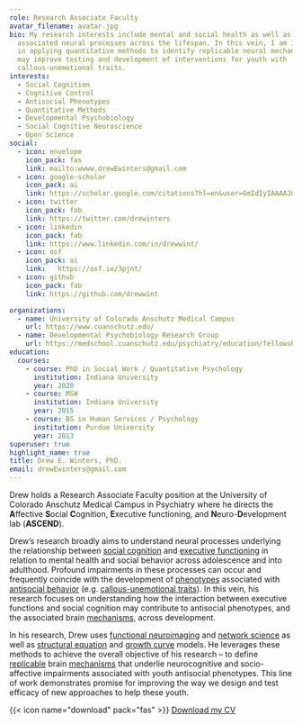 ```yaml
---
role: Research Associate Faculty
avatar_filename: avatar.jpg
bio: My research interests include mental and social health as well as their
  associated neural processes across the lifespan. In this vein, I am interested
  in applying quantitative methods to identify replicable neural mechanisms that
  may improve testing and development of interventions for youth with
  callous-unemotional traits.
interests:
  - Social Cognition
  - Cognitive Control
  - Antisocial Phenotypes
  - Quantitative Methods
  - Developmental Psychobiology
  - Social Cognitive Neuroscience
  - Open Science
social:
  - icon: envelope
    icon_pack: fas
    link: mailto:wwww.drewEwinters@gmail.com
  - icon: google-scholar
    icon_pack: ai
    link: https://scholar.google.com/citations?hl=en&user=GmIdIyIAAAAJ&view_op=list_works&sortby=pubdate
  - icon: twitter
    icon_pack: fab
    link: https://twitter.com/drewinters
  - icon: linkedin
    icon_pack: fab
    link: https://www.linkedin.com/in/drewwint/
  - icon: osf
    icon_pack: ai
    link:	https://osf.io/3pjnt/
  - icon: github
    icon_pack: fab
    link: https://github.com/drewwint

organizations:
  - name: University of Colorado Anschutz Medical Campus
    url: https://www.cuanschutz.edu/
  - name: Developmental Psychobiology Research Group
    url: https://medschool.cuanschutz.edu/psychiatry/education/fellowships/developmental-psychobiology-research-group
education:
  courses:
    - course: PhD in Social Work / Quantitative Psychology
      institution: Indiana University
      year: 2020
    - course: MSW
      institution: Indiana University
      year: 2015
    - course: BS in Human Services / Psychology 
      institution: Purdue University
      year: 2013
superuser: true
highlight_name: true
title: Drew E. Winters, PhD.
email: drewEwinters@gmail.com
---
```

Drew holds a Research Associate Faculty position at the University of Colorado Anschutz Medical Campus in Psychiatry where he directs the **A**ffective **S**ocial **C**ognition, **E**xecutive functioning, and **N**euro-**D**evelopment lab (**ASCEND**).

Drew’s research broadly aims to understand neural processes underlying the relationship between [social cognition](https://en.wikipedia.org/wiki/Social_cognition)  and [executive functioning](https://en.wikipedia.org/wiki/Executive_functions) in relation to mental health and social behavior across adolescence and into adulthood. Profound impairments in these processes can occur and frequently coincide with the development of [phenotypes](https://en.wikipedia.org/wiki/Phenotype) associated with [antisocial behavior](https://en.wikipedia.org/wiki/Anti-social_behaviour) (e.g. [callous-unemotional traits]( https://en.wikipedia.org/wiki/Callous_and_unemotional_traits)). In this vein, his research focuses on understanding how the interaction between executive functions and social cognition may contribute to antisocial phenotypes, and the associated brain [mechanisms](https://link.springer.com/referenceworkentry/10.1007%2F978-3-319-24612-3_1562), across development. 

In his research, Drew uses [functional neuroimaging]( https://en.wikipedia.org/wiki/Functional_neuroimaging) and [network science]( https://en.wikipedia.org/wiki/Network_science) as well as [structural equation]( https://en.wikipedia.org/wiki/Structural_equation_modeling) and [growth curve]( https://en.wikipedia.org/wiki/Growth_curve_(statistics)) models. He leverages these methods to achieve the overall objective of his research – to define [replicable](https://en.wikipedia.org/wiki/Reproducibility) brain [mechanisms](https://link.springer.com/referenceworkentry/10.1007%2F978-3-319-24612-3_1562) that underlie neurocognitive and socio-affective impairments associated with youth antisocial phenotypes. This line of work demonstrates promise for improving the way we design and test efficacy of new approaches to help these youth. 

{{< icon name="download" pack="fas" >}} [Download my CV](https://raw.githubusercontent.com/drewwint/drewEwinters.site/master/static/uploads/CV.pdf)
